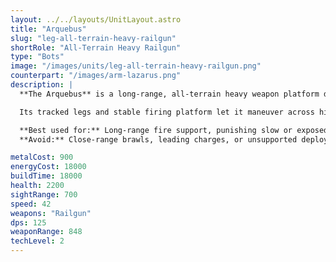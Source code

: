 ```yaml
---
layout: ../../layouts/UnitLayout.astro
title: "Arquebus"
slug: "leg-all-terrain-heavy-railgun"
shortRole: "All-Terrain Heavy Railgun"
type: "Bots"
image: "/images/units/leg-all-terrain-heavy-railgun.png"
counterpart: "/images/arm-lazarus.png"
description: |
  **The Arquebus** is a long-range, all-terrain heavy weapon platform designed to pierce enemy armor with pinpoint railgun shots. With excellent range and high alpha damage, it excels at sniping key targets before they can respond, especially in rugged terrain where conventional vehicles struggle.

  Its tracked legs and stable firing platform let it maneuver across hills and cliffs while maintaining accuracy. However, its low fire rate and moderate durability mean it must be protected—think of it as mobile artillery with surgical intent.

  **Best used for:** Long-range fire support, punishing slow or exposed targets, terrain abuse  
  **Avoid:** Close-range brawls, leading charges, or unsupported deployment

metalCost: 900
energyCost: 18000
buildTime: 18000
health: 2200
sightRange: 700
speed: 42
weapons: "Railgun"
dps: 125
weaponRange: 848
techLevel: 2
---
```

